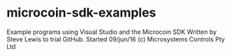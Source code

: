 # microcoin-sdk-examples
Example programs using Visual Studio and the Microcoin SDK
Written by Steve Lewis to trial GitHub. Started 09/jun/16
(c) Microsystems Controls Pty Ltd
